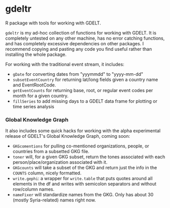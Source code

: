 gdeltr
======

R package with tools for working with GDELT.


`gdeltr` is my ad-hoc collection of functions for working with GDELT.  It is completely untested on any other machine, has no error catching functions, and has completely excessive dependencies on other packages.  I recommend copying and pasting any code you find useful rather than installing the whole package.

For working with the traditional event stream, it includes:

* `gDate` for converting dates from "yyymmdd" to "yyyy-mm-dd"
* `subsetEventCountry` for returning lat/long fields given a country name and EventRootCode.
* `getEventCounts` for returning base, root, or regular event codes per month for a given country.
* `fillSeries` to add missing days to a GDELT data frame for plotting or time series analysis


### Global Knowledge Graph

It also includes some quick hacks for working with the alpha experimental release of GDELT's Global Knowledge Graph, coming soon:
* `GKGcomentions` for pulling co-mentioned organizations, people, or countries from a subsetted GKG file.
* `toner` will, for a given GKG subset, return the tones associated with each person/place/organization associated with it.
* `GKGcounts` will take a subset of the GKG and return just the info in the `COUNTS` column, nicely formatted.
* `write.gephi`: a wrapper for `write.table` that puts quotes around all elements in the df and writes with semicolon separators and without row/column names.
* `nameFixer` will standardize names from the GKG.  Only has about 30 (mostly Syria-related) names right now.
